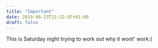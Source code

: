 ```yaml
---
title: "Important"
date: 2019-08-23T21:52:07+01:00
draft: false
---
```


This is Saturday night trying to work out why it wont' work:(
